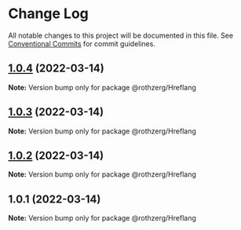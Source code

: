 # Change Log

All notable changes to this project will be documented in this file.
See [Conventional Commits](https://conventionalcommits.org) for commit guidelines.

## [1.0.4](https://github.com/emrerothzerg/rothzerg/compare/@rothzerg/Hreflang@1.0.3...@rothzerg/Hreflang@1.0.4) (2022-03-14)

**Note:** Version bump only for package @rothzerg/Hreflang





## [1.0.3](https://github.com/emrerothzerg/rothzerg/compare/@rothzerg/Hreflang@1.0.2...@rothzerg/Hreflang@1.0.3) (2022-03-14)

**Note:** Version bump only for package @rothzerg/Hreflang





## [1.0.2](https://github.com/emrerothzerg/rothzerg/compare/@rothzerg/Hreflang@1.0.1...@rothzerg/Hreflang@1.0.2) (2022-03-14)

**Note:** Version bump only for package @rothzerg/Hreflang





## 1.0.1 (2022-03-14)

**Note:** Version bump only for package @rothzerg/Hreflang
